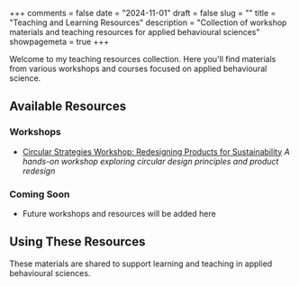 +++
comments = false
date = "2024-11-01"
draft = false
slug = ""
title = "Teaching and Learning Resources"
description = "Collection of workshop materials and teaching resources for applied behavioural sciences"
showpagemeta = true
+++

Welcome to my teaching resources collection. Here you'll find materials from various workshops and courses focused on applied behavioural science.

## Available Resources

### Workshops
- [Circular Strategies Workshop: Redesigning Products for Sustainability](circular-design-workshop)
  *A hands-on workshop exploring circular design principles and product redesign*

### Coming Soon
- Future workshops and resources will be added here

## Using These Resources
These materials are shared to support learning and teaching in applied behavioural sciences.

